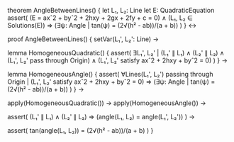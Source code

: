 theorem AngleBetweenLines() {
  let L₁, L₂: Line
  let E: QuadraticEquation
  assert(
    (E = axˆ2 + byˆ2 + 2hxy + 2gx + 2fy + c = 0) ∧
    (L₁, L₂ ∈ Solutions(E)) ⇒
    (∃ψ: Angle | tan(ψ) = (2√(h² - ab))/(a + b))
  )
} ↔

proof AngleBetweenLines() {
  setVar(L₁', L₂': Line) →
  
  lemma HomogeneousQuadratic() {
    assert(
      ∃L₁', L₂' | 
      (L₁' ∥ L₁) ∧ 
      (L₂' ∥ L₂) ∧
      (L₁', L₂' pass through Origin) ∧
      (L₁', L₂' satisfy axˆ2 + 2hxy + byˆ2 = 0)
    )
  } →
  
  lemma HomogeneousAngle() {
    assert(
      ∀Lines(L₁', L₂') passing through Origin |
      (L₁', L₂' satisfy axˆ2 + 2hxy + byˆ2 = 0) ⇒
      (∃ψ: Angle | tan(ψ) = (2√(h² - ab))/(a + b))
    )
  } →
  
  apply(HomogeneousQuadratic()) →
  apply(HomogeneousAngle()) →
  
  assert(
    (L₁' ∥ L₁) ∧ (L₂' ∥ L₂) ⇒
    (angle(L₁, L₂) = angle(L₁', L₂'))
  ) →
  
  assert(
    tan(angle(L₁, L₂)) = (2√(h² - ab))/(a + b)
  )
}